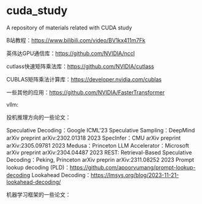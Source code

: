 # cuda_study
A repository of materials related with CUDA study

B站教程：https://www.bilibili.com/video/BV1kx411m7Fk

英伟达GPU通信库：https://github.com/NVIDIA/nccl

cutlass快速矩阵乘法库：https://github.com/NVIDIA/cutlass

CUBLAS矩阵乘法计算库：https://developer.nvidia.com/cublas

一些其他的应用：https://github.com/NVIDIA/FasterTransformer

vllm:

投机推理方向的一些论文：

Speculative Decoding：Google ICML'23
Speculative Sampling：DeepMind arXiv preprint arXiv:2302.01318 2023
SpecInfer：CMU arXiv preprint arXiv:2305.09781 2023
Medusa：Princeton
LLM Accelerator：Microsoft arXiv preprint arXiv:2304.04487 2023
REST: Retrieval-Based Speculative Decoding：Peking, Princeton arXiv preprin arXiv:2311.08252 2023
Prompt lookup decoding (PLD)：https://github.com/apoorvumang/prompt-lookup-decoding
Lookahead Decoding：https://lmsys.org/blog/2023-11-21-lookahead-decoding/

机器学习框架的一些论文：


